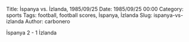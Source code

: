 Title: İspanya vs. İzlanda, 1985/09/25
Date: 1985/09/25 00:00
Category: sports
Tags: football, football scores, İspanya, İzlanda
Slug: ispanya-vs-izlanda
Author: carbonero


İspanya 2 - 1 İzlanda
